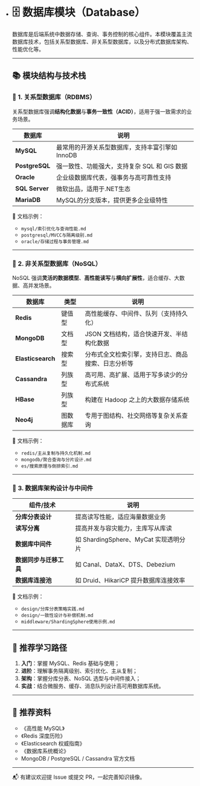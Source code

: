 - # 🗄 数据库模块（Database）

  数据库是后端系统中数据存储、查询、事务控制的核心组件。本模块覆盖主流数据库技术，包括关系型数据库、非关系型数据库，以及分布式数据库架构、性能优化等。

  ---

  ## 📚 模块结构与技术栈

  ### 🔹 1. 关系型数据库（RDBMS）

  关系型数据库强调**结构化数据**与**事务一致性（ACID）**，适用于强一致需求的业务场景。

  | 数据库         | 说明                                            |
  | -------------- | ----------------------------------------------- |
  | **MySQL**      | 最常用的开源关系型数据库，支持丰富引擎如 InnoDB |
  | **PostgreSQL** | 强一致性、功能强大，支持复杂 SQL 和 GIS 数据    |
  | **Oracle**     | 企业级数据库代表，强事务与高可靠性支持          |
  | **SQL Server** | 微软出品，适用于.NET生态                        |
  | **MariaDB**    | MySQL的分支版本，提供更多企业级特性             |

  📄 文档示例：

  - `mysql/索引优化与查询性能.md`
  - `postgresql/MVCC与隔离级别.md`
  - `oracle/存储过程与事务管理.md`

  ---

  ### 🔸 2. 非关系型数据库（NoSQL）

  NoSQL 强调**灵活的数据模型**、**高性能读写**与**横向扩展性**，适合缓存、大数据、高并发场景。

  | 数据库            | 类型     | 说明                                               |
  | ----------------- | -------- | -------------------------------------------------- |
  | **Redis**         | 键值型   | 高性能缓存、中间件、队列（支持持久化）             |
  | **MongoDB**       | 文档型   | JSON 文档结构，适合快速开发、半结构化数据          |
  | **Elasticsearch** | 搜索型   | 分布式全文检索引擎，支持日志、商品搜索、日志分析等 |
  | **Cassandra**     | 列族型   | 高可用、高扩展、适用于写多读少的分布式系统         |
  | **HBase**         | 列族型   | 构建在 Hadoop 之上的大数据存储系统                 |
  | **Neo4j**         | 图数据库 | 专用于图结构、社交网络等复杂关系查询               |

  📄 文档示例：

  - `redis/主从复制与持久化机制.md`
  - `mongodb/聚合查询与分片设计.md`
  - `es/搜索原理与倒排索引.md`

  ---

  ### 🧱 3. 数据库架构设计与中间件

  | 组件/技术              | 说明                                  |
  | ---------------------- | ------------------------------------- |
  | **分库分表设计**       | 提高读写性能，适应海量数据业务        |
  | **读写分离**           | 提高并发与容灾能力，主库写从库读      |
  | **数据库中间件**       | 如 ShardingSphere、MyCat 实现透明分片 |
  | **数据同步与迁移工具** | 如 Canal、DataX、DTS、Debezium        |
  | **数据库连接池**       | 如 Druid、HikariCP 提升数据库连接效率 |

  📄 文档示例：

  - `design/分库分表策略实践.md`
  - `design/一致性设计与补偿机制.md`
  - `middleware/ShardingSphere使用示例.md`

  ---

  ## 🧭 推荐学习路径

  1. **入门**：掌握 MySQL、Redis 基础与使用；
  2. **进阶**：理解事务隔离级别、索引优化、主从复制；
  3. **架构**：掌握分库分表、NoSQL 选型与中间件接入；
  4. **实战**：结合微服务、缓存、消息队列设计高可用数据库系统。

  ---

  ## 📖 推荐资料

  - 《高性能 MySQL》
  - 《Redis 深度历险》
  - 《Elasticsearch 权威指南》
  - 《数据库系统概论》
  - MongoDB / PostgreSQL / Cassandra 官方文档

  ---

  📬 有建议欢迎提 Issue 或提交 PR，一起完善知识镜像。